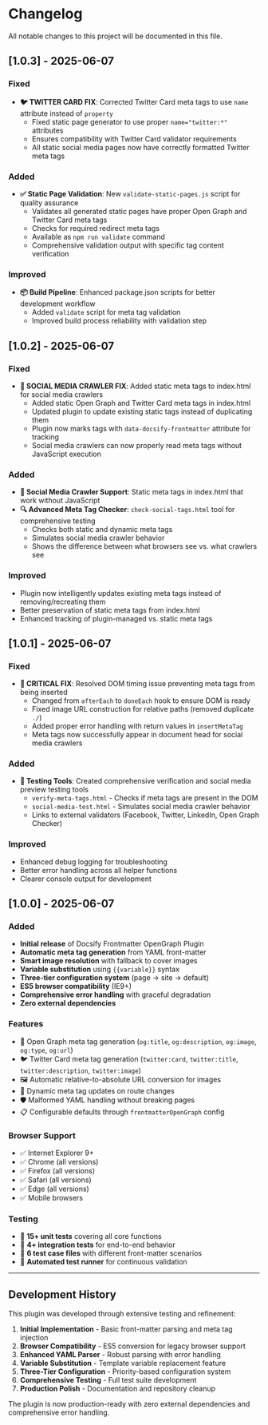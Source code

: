 # Changelog

All notable changes to this project will be documented in this file.

## [1.0.3] - 2025-06-07

### Fixed
- **🐦 TWITTER CARD FIX**: Corrected Twitter Card meta tags to use `name` attribute instead of `property`
  - Fixed static page generator to use proper `name="twitter:*"` attributes
  - Ensures compatibility with Twitter Card validator requirements
  - All static social media pages now have correctly formatted Twitter meta tags

### Added
- **✅ Static Page Validation**: New `validate-static-pages.js` script for quality assurance
  - Validates all generated static pages have proper Open Graph and Twitter Card meta tags
  - Checks for required redirect meta tags
  - Available as `npm run validate` command
  - Comprehensive validation output with specific tag content verification

### Improved
- **📦 Build Pipeline**: Enhanced package.json scripts for better development workflow
  - Added `validate` script for meta tag validation
  - Improved build process reliability with validation step

## [1.0.2] - 2025-06-07

### Fixed
- **🔧 SOCIAL MEDIA CRAWLER FIX**: Added static meta tags to index.html for social media crawlers
  - Added static Open Graph and Twitter Card meta tags in index.html
  - Updated plugin to update existing static tags instead of duplicating them
  - Plugin now marks tags with `data-docsify-frontmatter` attribute for tracking
  - Social media crawlers can now properly read meta tags without JavaScript execution

### Added
- **🤖 Social Media Crawler Support**: Static meta tags in index.html that work without JavaScript
- **🔍 Advanced Meta Tag Checker**: `check-social-tags.html` tool for comprehensive testing
  - Checks both static and dynamic meta tags
  - Simulates social media crawler behavior
  - Shows the difference between what browsers see vs. what crawlers see

### Improved
- Plugin now intelligently updates existing meta tags instead of removing/recreating them
- Better preservation of static meta tags from index.html
- Enhanced tracking of plugin-managed vs. static meta tags

## [1.0.1] - 2025-06-07

### Fixed
- **🔧 CRITICAL FIX**: Resolved DOM timing issue preventing meta tags from being inserted
  - Changed from `afterEach` to `doneEach` hook to ensure DOM is ready
  - Fixed image URL construction for relative paths (removed duplicate `./`)
  - Added proper error handling with return values in `insertMetaTag`
  - Meta tags now successfully appear in document head for social media crawlers

### Added
- **🧪 Testing Tools**: Created comprehensive verification and social media preview testing tools
  - `verify-meta-tags.html` - Checks if meta tags are present in the DOM
  - `social-media-test.html` - Simulates social media crawler behavior
  - Links to external validators (Facebook, Twitter, LinkedIn, Open Graph Checker)

### Improved
- Enhanced debug logging for troubleshooting
- Better error handling across all helper functions
- Clearer console output for development

## [1.0.0] - 2025-06-07

### Added
- **Initial release** of Docsify Frontmatter OpenGraph Plugin
- **Automatic meta tag generation** from YAML front-matter
- **Smart image resolution** with fallback to cover images
- **Variable substitution** using `{{variable}}` syntax
- **Three-tier configuration system** (page → site → default)
- **ES5 browser compatibility** (IE9+)
- **Comprehensive error handling** with graceful degradation
- **Zero external dependencies**

### Features
- 📄 Open Graph meta tag generation (`og:title`, `og:description`, `og:image`, `og:type`, `og:url`)
- 🐦 Twitter Card meta tag generation (`twitter:card`, `twitter:title`, `twitter:description`, `twitter:image`)
- 🖼️ Automatic relative-to-absolute URL conversion for images
- 🔄 Dynamic meta tag updates on route changes
- 🛡️ Malformed YAML handling without breaking pages
- 📋 Configurable defaults through `frontmatterOpenGraph` config

### Browser Support
- ✅ Internet Explorer 9+
- ✅ Chrome (all versions)
- ✅ Firefox (all versions)  
- ✅ Safari (all versions)
- ✅ Edge (all versions)
- ✅ Mobile browsers

### Testing
- 🧪 **15+ unit tests** covering all core functions
- 🔧 **4+ integration tests** for end-to-end behavior
- 📝 **6 test case files** with different front-matter scenarios
- 🤖 **Automated test runner** for continuous validation

---

## Development History

This plugin was developed through extensive testing and refinement:

1. **Initial Implementation** - Basic front-matter parsing and meta tag injection
2. **Browser Compatibility** - ES5 conversion for legacy browser support
3. **Enhanced YAML Parser** - Robust parsing with error handling
4. **Variable Substitution** - Template variable replacement feature
5. **Three-Tier Configuration** - Priority-based configuration system
6. **Comprehensive Testing** - Full test suite development
7. **Production Polish** - Documentation and repository cleanup

The plugin is now production-ready with zero external dependencies and comprehensive error handling.
